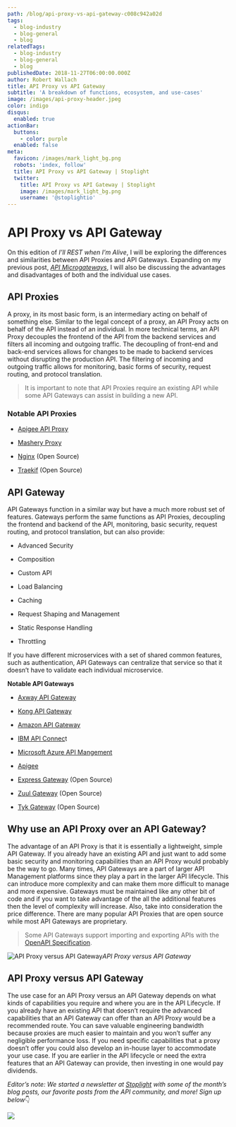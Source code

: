 ```yaml
---
path: /blog/api-proxy-vs-api-gateway-c008c942a02d
tags:
  - blog-industry
  - blog-general
  - blog
relatedTags:
  - blog-industry
  - blog-general
  - blog
publishedDate: 2018-11-27T06:00:00.000Z
author: Robert Wallach
title: API Proxy vs API Gateway
subtitle: 'A breakdown of functions, ecosystem, and use-cases'
image: /images/api-proxy-header.jpeg
color: indigo
disqus:
  enabled: true
actionBar:
  buttons:
    - color: purple
  enabled: false
meta:
  favicon: /images/mark_light_bg.png
  robots: 'index, follow'
  title: API Proxy vs API Gateway | Stoplight
  twitter:
    title: API Proxy vs API Gateway | Stoplight
    image: /images/mark_light_bg.png
    username: '@stoplightio'
---
```


# API Proxy vs API Gateway

On this edition of *I’ll REST when I’m Alive*, I will be exploring the differences and similarities between API Proxies and API Gateways. Expanding on my previous post, *[API Microgateways](https://blog.stoplight.io/api-microgateways-55d656950d6c)*, I will also be discussing the advantages and disadvantages of both and the individual use cases.

## API Proxies

A proxy, in its most basic form, is an intermediary acting on behalf of something else. Similar to the legal concept of a proxy, an API Proxy acts on behalf of the API instead of an individual. In more technical terms, an API Proxy decouples the frontend of the API from the backend services and filters all incoming and outgoing traffic. The decoupling of front-end and back-end services allows for changes to be made to backend services without disrupting the production API. The filtering of incoming and outgoing traffic allows for monitoring, basic forms of security, request routing, and protocol translation.
> It is important to note that API Proxies require an existing API while some API Gateways can assist in building a new API.

### Notable API Proxies

* [Apigee API Proxy](https://docs.apigee.com/api-platform/get-started/get-started)

* [Mashery Proxy](https://www.tibco.com/products/api-management)

* [Nginx](https://www.nginx.com/) (Open Source)

* [Traekif](https://traefik.io/) (Open Source)

## API Gateway

API Gateways function in a similar way but have a much more robust set of features. Gateways perform the same functions as API Proxies, decoupling the frontend and backend of the API, monitoring, basic security, request routing, and protocol translation, but can also provide:

* Advanced Security

* Composition

* Custom API

* Load Balancing

* Caching

* Request Shaping and Management

* Static Response Handling

* Throttling

If you have different microservices with a set of shared common features, such as authentication, API Gateways can centralize that service so that it doesn’t have to validate each individual microservice.

**Notable API Gateways**

* [Axway API Gateway](https://www.axway.com/en/products/api-management/gateway)

* [Kong API Gateway](https://konghq.com/solutions/gateway/)

* [Amazon API Gateway](https://aws.amazon.com/api-gateway/)

* [IBM API Connec](https://www.ibm.com/cloud/api-connect)t

* [Microsoft Azure API Mangement](https://azure.microsoft.com/en-us/services/api-management/)

* [Apigee](https://apigee.com/api-management/)

* [Express Gateway](https://www.express-gateway.io/) (Open Source)

* [Zuul Gateway](https://github.com/Netflix/zuul) (Open Source)

* [Tyk Gateway](https://github.com/TykTechnologies/tyk) (Open Source)

## Why use an API Proxy over an API Gateway?

The advantage of an API Proxy is that it is essentially a lightweight, simple API Gateway. If you already have an existing API and just want to add some basic security and monitoring capabilities than an API Proxy would probably be the way to go. Many times, API Gateways are a part of larger API Management platforms since they play a part in the larger API lifecycle. This can introduce more complexity and can make them more difficult to manage and more expensive. Gateways must be maintained like any other bit of code and if you want to take advantage of the all the additional features then the level of complexity will increase. Also, take into consideration the price difference. There are many popular API Proxies that are open source while most API Gateways are proprietary.
> Some API Gateways support importing and exporting APIs with the [OpenAPI Specification](https://stoplight.io/design/free/).

![API Proxy versus API Gateway](https://cdn-images-1.medium.com/max/2000/1*Cpy-nYVSWKxCQO0J3QrClg.png)*API Proxy versus API Gateway*

## API Proxy versus API Gateway

The use case for an API Proxy versus an API Gateway depends on what kinds of capabilities you require and where you are in the API Lifecycle. If you already have an existing API that doesn’t require the advanced capabilities that an API Gateway can offer than an API Proxy would be a recommended route. You can save valuable engineering bandwidth because proxies are much easier to maintain and you won’t suffer any negligible performance loss. If you need specific capabilities that a proxy doesn’t offer you could also develop an in-house layer to accommodate your use case. If you are earlier in the API lifecycle or need the extra features that an API Gateway can provide, then investing in one would pay dividends.

*Editor’s note: We started a newsletter at [Stoplight](https://stoplight.io/) with some of the month’s blog posts, our favorite posts from the API community, and more! Sign up below*👇

![](https://cdn-images-1.medium.com/max/NaN/1*t-0nFtOwlgG0xGyouTJapQ.png)
